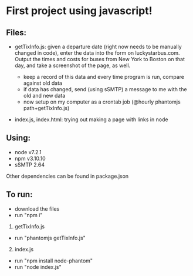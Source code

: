 # First project using javascript!

## Files:
- getTixInfo.js: given a departure date (right now needs to be manually changed in code), enter the data into the form on luckystarbus.com. Output the times and costs for buses from New York to Boston on that day, and take a screenshot of the page, as well.
    - keep a record of this data and every time program is run, compare against old data
    - if data has changed, send (using sSMTP) a message to me with the old and new data
    - now setup on my computer as a crontab job (@hourly phantomjs path+getTixInfo.js)

- index.js, index.html: trying out making a page with links in node

## Using:
- node v7.2.1
- npm v3.10.10
- sSMTP 2.64

Other dependencies can be found in package.json

## To run: 
- download the files
- run "npm i"

1) getTixInfo.js
- run "phantomjs getTixInfo.js"

2) index.js
- run "npm install node-phantom"
- run "node index.js"

